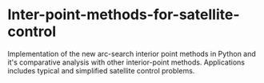 # Inter-point-methods-for-satellite-control
Implementation of the new arc-search interior point methods in Python and it's comparative analysis with other interior-point methods. Applications includes typical  and simplified satellite control problems.
